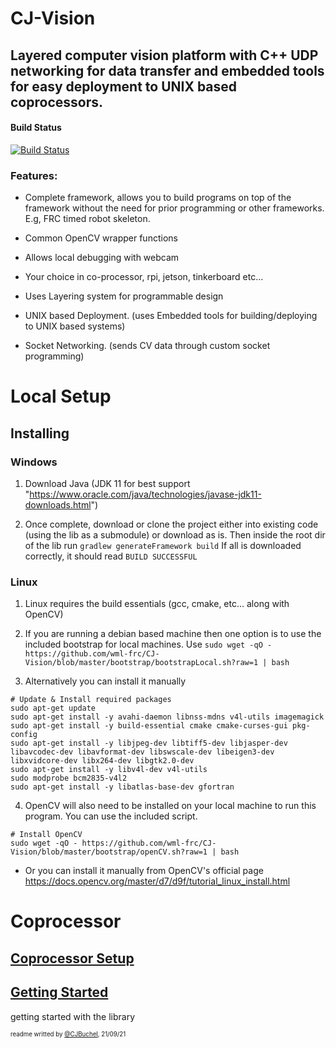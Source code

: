 # CJ-Vision

## Layered computer vision platform with C++ UDP networking for data transfer and embedded tools for easy deployment to UNIX based coprocessors.

#### Build Status
[![Build Status](https://dev.azure.com/ConnorBuchel0890/WML/_apis/build/status/wml-frc.CJ-Vision?branchName=master)](https://dev.azure.com/ConnorBuchel0890/WML/_build/latest?definitionId=12&branchName=master)

### Features:
- Complete framework, allows you to build programs on top of the framework without the need for prior programming or other frameworks. E.g, FRC timed robot skeleton.

- Common OpenCV wrapper functions

- Allows local debugging with webcam

- Your choice in co-processor, rpi, jetson, tinkerboard etc...

- Uses Layering system for programmable design

- UNIX based Deployment. (uses Embedded tools for building/deploying to UNIX based systems)

- Socket Networking. (sends CV data through custom socket programming)

# Local Setup

## Installing

### Windows
1. Download Java (JDK 11 for best support "https://www.oracle.com/java/technologies/javase-jdk11-downloads.html")

2. Once complete, download or clone the project either into existing code (using the lib as a submodule) or download as is.
Then inside the root dir of the lib run `gradlew generateFramework build`
If all is downloaded correctly, it should read `BUILD SUCCESSFUL`

### Linux
1. Linux requires the build essentials (gcc, cmake, etc... along with OpenCV)

2. If you are running a debian based machine then one option is to use the included bootstrap for local machines. Use `sudo wget -qO - https://github.com/wml-frc/CJ-Vision/blob/master/bootstrap/bootstrapLocal.sh?raw=1 | bash`

3. Alternatively you can install it manually
```shell
# Update & Install required packages
sudo apt-get update
sudo apt-get install -y avahi-daemon libnss-mdns v4l-utils imagemagick
sudo apt-get install -y build-essential cmake cmake-curses-gui pkg-config
sudo apt-get install -y libjpeg-dev libtiff5-dev libjasper-dev libavcodec-dev libavformat-dev libswscale-dev libeigen3-dev libxvidcore-dev libx264-dev libgtk2.0-dev
sudo apt-get install -y libv4l-dev v4l-utils
sudo modprobe bcm2835-v4l2
sudo apt-get install -y libatlas-base-dev gfortran
```

4. OpenCV will also need to be installed on your local machine to run this program. You can use the included script.
```shell
# Install OpenCV
sudo wget -qO - https://github.com/wml-frc/CJ-Vision/blob/master/bootstrap/openCV.sh?raw=1 | bash
```

- Or you can install it manually from OpenCV's official page https://docs.opencv.org/master/d7/d9f/tutorial_linux_install.html


# Coprocessor
## [Coprocessor Setup](docs/coproc.md)

## [Getting Started](docs/gettingStarted.md)
getting started with the library

<sub><sup>readme writted by [@CJBuchel](https://github.com/CJBuchel), 21/09/21</sup></sub>
